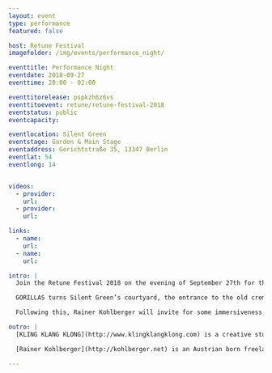 ```yaml
---
layout: event
type: performance
featured: false

host: Retune Festival
imagefolder: /img/events/performance_night/

eventtitle: Performance Night
eventdate: 2018-09-27
eventtime: 20:00 - 02:00

eventtitorelease: pspkzh6z6vs
eventtitoevent: retune/retune-festival-2018
eventstatus: public
eventcapacity:

eventlocation: Silent Green
eventstage: Garden & Main Stage
eventaddress: Gerichtstraße 35, 13347 Berlin
eventlat: 54
eventlong: 14


videos:
  - provider:
    url:
  - provider:
    url:

links:
  - name:
    url:
  - name:
    url:

intro: |
  Join the Retune Festival 2018 on the evening of September 27th for the amazing performance night. The site-specific sound installation "Gorillas" by kling klang klong will be premiered at silent green Kulturquartier.

  GORILLAS turns Silent Green’s courtyard, the entrance to the old crematory, into a living ecosystem of sound objects. Together, the objects create an evolving soundscape where light, fog and sound come together as a narrative environment. The audience can interact with the objects, close / mute them or move them in space.

  Following this, Rainer Kohlberger will invite for some immersiveness, with an A/V performance of noise, drones and stroboscopic lights, that unfolds a sense of the infinite. We will finish the evening with a drink, or two at the bar.

outro: |
  [KLING KLANG KLONG](http://www.klingklangklong.com) is a creative studio for sound, music and acoustic narratives based in Berlin. Our work stands in the intersection between art, science and communication. As a result, our projects create new pioneering approaches to communicate with audiences through exhibition spaces, motion pictures, interactive installations, performances and public spaces.

  [Rainer Kohlberger](http://kohlberger.net) is an Austrian born freelance visual artist / film maker living in Berlin. His work is primarily based on algorithmic compositions with reductionistic aesthetics influenced by flatness, drones and interference. Within his works there always lies a layer of noise, that fascinates him as a sense of the infinite, which is both the ultimate abstraction and inveterately fuzzy. In his films, installations and live performances maximum forms of intensities come into play. His work has won several prizes internationally.

---
```

